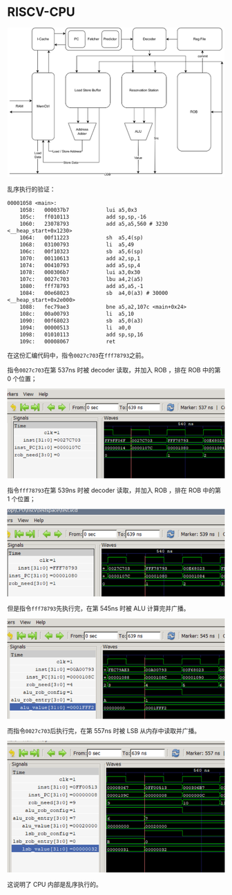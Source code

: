 # RISCV-CPU



![](./pic/dsa.svg)



乱序执行的验证：

```assembly
00001058 <main>:
    1058:	000037b7          	lui	a5,0x3
    105c:	ff010113          	add	sp,sp,-16
    1060:	23078793          	add	a5,a5,560 # 3230 <__heap_start+0x1230>
    1064:	00f11223          	sh	a5,4(sp)
    1068:	03100793          	li	a5,49
    106c:	00f10323          	sb	a5,6(sp)
    1070:	00110613          	add	a2,sp,1
    1074:	00410793          	add	a5,sp,4
    1078:	000306b7          	lui	a3,0x30
    107c:	0027c703          	lbu	a4,2(a5)
    1080:	fff78793          	add	a5,a5,-1
    1084:	00e68023          	sb	a4,0(a3) # 30000 <__heap_start+0x2e000>
    1088:	fec79ae3          	bne	a5,a2,107c <main+0x24>
    108c:	00a00793          	li	a5,10
    1090:	00f68023          	sb	a5,0(a3)
    1094:	00000513          	li	a0,0
    1098:	01010113          	add	sp,sp,16
    109c:	00008067          	ret
```

在这份汇编代码中，指令`0027c703`在`fff78793`之前。

指令`0027c703`在第 537ns 时被 decoder 读取，并加入 ROB ，排在 ROB 中的第 0 个位置；

![image-20240117142139442](./pic/image-20240117142139442.png)

指令`fff78793`在第 539ns 时被 decoder 读取，并加入 ROB ，排在 ROB 中的第 1 个位置；

![image-20240117142241049](./pic/image-20240117142241049.png)

但是指令`fff78793`先执行完，在第 545ns 时被 ALU 计算完并广播。

![image-20240117142502010](./pic/image-20240117142502010.png)

而指令`0027c703`后执行完，在第 557ns 时被 LSB 从内存中读取并广播。

![image-20240117142659314](./pic/image-20240117142659314.png)

这说明了 CPU 内部是乱序执行的。